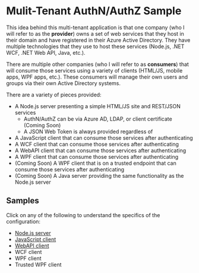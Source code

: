 # Mulit-Tenant AuthN/AuthZ Sample
This idea behind this multi-tenant application is that one company (who I will refer to as the **provider**) owns a set of web services that they host in their domain and have registered in their Azure Active Directory. They have multiple technologies that they use to host these services (Node.js, .NET WCF, .NET Web API, Java, etc.).

There are multiple other companies (who I will refer to as **consumers**) that will consume those services using a variety of clients (HTML/JS, mobile apps, WPF apps, etc.). These consumers will manage their own users and groups via their own Active Directory systems.

There are a variety of pieces provided:
- A Node.js server presenting a simple HTML/JS site and REST/JSON services
  - AuthN/AuthZ can be via Azure AD, LDAP, or client certificate (Coming Soon)
  - A JSON Web Token is always provided regardless of 
- A JavaScript client that can consume those services after authenticating
- A WCF client that can consume those services after authenticating
- A WebAPI client that can consume those services after authenticating
- A WPF client that can consume those services after authenticating
- (Coming Soon) A WPF client that is on a trusted endpoint that can consume those services after authenticating
- (Coming Soon) A Java server providing the same functionality as the Node.js server

## Samples
Click on any of the following to understand the specifics of the configuration:
- [Node.js server](/docs/nodejs.md)
- [JavaScript client](/docs/javascript.md)
- [WebAPI client](/docs/webapi.md)
- WCF client
- WPF client
- Trusted WPF client
